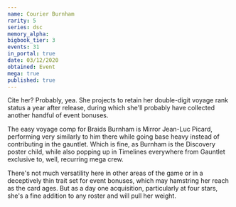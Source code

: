 ```yaml
---
name: Courier Burnham
rarity: 5
series: dsc
memory_alpha:
bigbook_tier: 3
events: 31
in_portal: true
date: 03/12/2020
obtained: Event
mega: true
published: true
---
```


Cite her? Probably, yea. She projects to retain her double-digit voyage rank status a year after release, during which she'll probably have collected another handful of event bonuses.

The easy voyage comp for Braids Burnham is Mirror Jean-Luc Picard, performing very similarly to him there while going base heavy instead of contributing in the gauntlet. Which is fine, as Burnham is the Discovery poster child, while also popping up in Timelines everywhere from Gauntlet exclusive to, well, recurring mega crew.

There's not much versatility here in other areas of the game or in a deceptively thin trait set for event bonuses, which may hamstring her reach as the card ages. But as a day one acquisition, particularly at four stars, she's a fine addition to any roster and will pull her weight.
